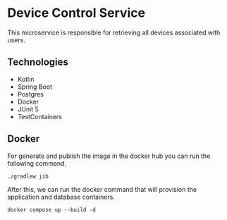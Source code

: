 # Device Control Service

This microservice is responsible for retrieving all devices associated with users.

## Technologies

- Kotlin
- Spring Boot
- Postgres
- Docker
- JUnit 5
- TestContainers

## Docker

For generate and publish the image in the docker hub you can run the following command.

    ./gradlew jib

After this, we can run the docker command that will provision the application and database containers.

    docker compose up --build -d